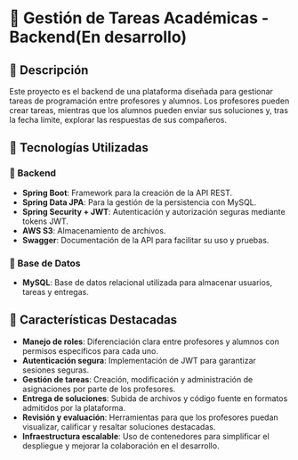 # 📌 Gestión de Tareas Académicas - Backend(En desarrollo)

## 📖 Descripción
Este proyecto es el backend de una plataforma diseñada para gestionar tareas de programación entre profesores y alumnos. Los profesores pueden crear tareas, mientras que los alumnos pueden enviar sus soluciones y, tras la fecha límite, explorar las respuestas de sus compañeros. 

## 🚀 Tecnologías Utilizadas
### 🔹 Backend
- **Spring Boot**: Framework para la creación de la API REST.
- **Spring Data JPA**: Para la gestión de la persistencia con MySQL.
- **Spring Security + JWT**: Autenticación y autorización seguras mediante tokens JWT.
- **AWS S3**: Almacenamiento de archivos.
- **Swagger**: Documentación de la API para facilitar su uso y pruebas.

### 🔹 Base de Datos
- **MySQL**: Base de datos relacional utilizada para almacenar usuarios, tareas y entregas.

## 🎯 Características Destacadas
- **Manejo de roles**: Diferenciación clara entre profesores y alumnos con permisos específicos para cada uno.
- **Autenticación segura**: Implementación de JWT para garantizar sesiones seguras.
- **Gestión de tareas**: Creación, modificación y administración de asignaciones por parte de los profesores.
- **Entrega de soluciones**: Subida de archivos y código fuente en formatos admitidos por la plataforma.
- **Revisión y evaluación**: Herramientas para que los profesores puedan visualizar, calificar y resaltar soluciones destacadas.
- **Infraestructura escalable**: Uso de contenedores para simplificar el despliegue y mejorar la colaboración en el desarrollo.
